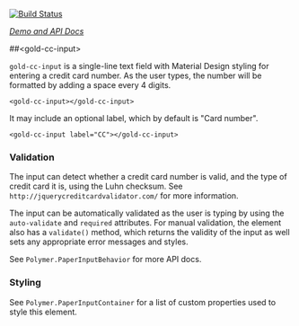 
<!---

This README is automatically generated from the comments in these files:
gold-cc-input.html

Edit those files, and our readme bot will duplicate them over here!
Edit this file, and the bot will squash your changes :)

-->

[![Build Status](https://travis-ci.org/PolymerElements/gold-cc-input.svg?branch=master)](https://travis-ci.org/PolymerElements/gold-cc-input)

_[Demo and API Docs](https://elements.polymer-project.org/elements/gold-cc-input)_


##&lt;gold-cc-input&gt;


`gold-cc-input` is a single-line text field with Material Design styling
for entering a credit card number. As the user types, the number will be
formatted by adding a space every 4 digits.

    <gold-cc-input></gold-cc-input>

It may include an optional label, which by default is "Card number".

    <gold-cc-input label="CC"></gold-cc-input>

### Validation

The input can detect whether a credit card number is valid, and the type
of credit card it is, using the Luhn checksum. See `http://jquerycreditcardvalidator.com/`
for more information.

The input can be automatically validated as the user is typing by using
the `auto-validate` and `required` attributes. For manual validation, the
element also has a `validate()` method, which returns the validity of the
input as well sets any appropriate error messages and styles.

See `Polymer.PaperInputBehavior` for more API docs.

### Styling

See `Polymer.PaperInputContainer` for a list of custom properties used to
style this element.


